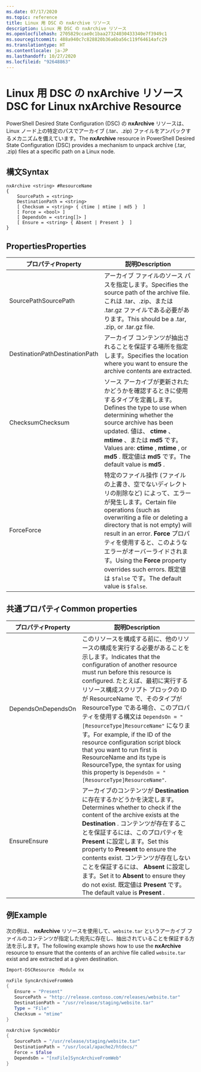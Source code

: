```yaml
---
ms.date: 07/17/2020
ms.topic: reference
title: Linux 用 DSC の nxArchive リソース
description: Linux 用 DSC の nxArchive リソース
ms.openlocfilehash: 2705829ccae0c1baa27324030433340e7f3949c1
ms.sourcegitcommit: 488a940c7c828820b36a6ba56c119f64614afc29
ms.translationtype: HT
ms.contentlocale: ja-JP
ms.lasthandoff: 10/27/2020
ms.locfileid: "92648863"
---
```

# <a name="dsc-for-linux-nxarchive-resource"></a><span data-ttu-id="cede5-103">Linux 用 DSC の nxArchive リソース</span><span class="sxs-lookup"><span data-stu-id="cede5-103">DSC for Linux nxArchive Resource</span></span>

<span data-ttu-id="cede5-104">PowerShell Desired State Configuration (DSC) の **nxArchive** リソースは、Linux ノード上の特定のパスでアーカイブ (.tar、.zip) ファイルをアンパックするメカニズムを備えています。</span><span class="sxs-lookup"><span data-stu-id="cede5-104">The **nxArchive** resource in PowerShell Desired State Configuration (DSC) provides a mechanism to unpack archive (.tar, .zip) files at a specific path on a Linux node.</span></span>

## <a name="syntax"></a><span data-ttu-id="cede5-105">構文</span><span class="sxs-lookup"><span data-stu-id="cede5-105">Syntax</span></span>

```Syntax
nxArchive <string> #ResourceName
{
    SourcePath = <string>
    DestinationPath = <string>
    [ Checksum = <string> { ctime | mtime | md5 }  ]
    [ Force = <bool> ]
    [ DependsOn = <string[]> ]
    [ Ensure = <string> { Absent | Present }  ]
}
```

## <a name="properties"></a><span data-ttu-id="cede5-106">Properties</span><span class="sxs-lookup"><span data-stu-id="cede5-106">Properties</span></span>

|<span data-ttu-id="cede5-107">プロパティ</span><span class="sxs-lookup"><span data-stu-id="cede5-107">Property</span></span> |<span data-ttu-id="cede5-108">説明</span><span class="sxs-lookup"><span data-stu-id="cede5-108">Description</span></span> |
|---|---|
|<span data-ttu-id="cede5-109">SourcePath</span><span class="sxs-lookup"><span data-stu-id="cede5-109">SourcePath</span></span> |<span data-ttu-id="cede5-110">アーカイブ ファイルのソース パスを指定します。</span><span class="sxs-lookup"><span data-stu-id="cede5-110">Specifies the source path of the archive file.</span></span> <span data-ttu-id="cede5-111">これは .tar、.zip、または .tar.gz ファイルである必要があります。</span><span class="sxs-lookup"><span data-stu-id="cede5-111">This should be a .tar, .zip, or .tar.gz file.</span></span> |
|<span data-ttu-id="cede5-112">DestinationPath</span><span class="sxs-lookup"><span data-stu-id="cede5-112">DestinationPath</span></span> |<span data-ttu-id="cede5-113">アーカイブ コンテンツが抽出されることを保証する場所を指定します。</span><span class="sxs-lookup"><span data-stu-id="cede5-113">Specifies the location where you want to ensure the archive contents are extracted.</span></span> |
|<span data-ttu-id="cede5-114">Checksum</span><span class="sxs-lookup"><span data-stu-id="cede5-114">Checksum</span></span> |<span data-ttu-id="cede5-115">ソース アーカイブが更新されたかどうかを確認するときに使用するタイプを定義します。</span><span class="sxs-lookup"><span data-stu-id="cede5-115">Defines the type to use when determining whether the source archive has been updated.</span></span> <span data-ttu-id="cede5-116">値は、 **ctime** 、 **mtime** 、または **md5** です。</span><span class="sxs-lookup"><span data-stu-id="cede5-116">Values are: **ctime** , **mtime** , or **md5** .</span></span> <span data-ttu-id="cede5-117">既定値は **md5** です。</span><span class="sxs-lookup"><span data-stu-id="cede5-117">The default value is **md5** .</span></span> |
|<span data-ttu-id="cede5-118">Force</span><span class="sxs-lookup"><span data-stu-id="cede5-118">Force</span></span> |<span data-ttu-id="cede5-119">特定のファイル操作 (ファイルの上書き、空でないディレクトリの削除など) によって、エラーが発生します。</span><span class="sxs-lookup"><span data-stu-id="cede5-119">Certain file operations (such as overwriting a file or deleting a directory that is not empty) will result in an error.</span></span> <span data-ttu-id="cede5-120">**Force** プロパティを使用すると、このようなエラーがオーバーライドされます。</span><span class="sxs-lookup"><span data-stu-id="cede5-120">Using the **Force** property overrides such errors.</span></span> <span data-ttu-id="cede5-121">既定値は `$false` です。</span><span class="sxs-lookup"><span data-stu-id="cede5-121">The default value is `$false`.</span></span> |

## <a name="common-properties"></a><span data-ttu-id="cede5-122">共通プロパティ</span><span class="sxs-lookup"><span data-stu-id="cede5-122">Common properties</span></span>

|<span data-ttu-id="cede5-123">プロパティ</span><span class="sxs-lookup"><span data-stu-id="cede5-123">Property</span></span> |<span data-ttu-id="cede5-124">説明</span><span class="sxs-lookup"><span data-stu-id="cede5-124">Description</span></span> |
|---|---|
|<span data-ttu-id="cede5-125">DependsOn</span><span class="sxs-lookup"><span data-stu-id="cede5-125">DependsOn</span></span> |<span data-ttu-id="cede5-126">このリソースを構成する前に、他のリソースの構成を実行する必要があることを示します。</span><span class="sxs-lookup"><span data-stu-id="cede5-126">Indicates that the configuration of another resource must run before this resource is configured.</span></span> <span data-ttu-id="cede5-127">たとえば、最初に実行するリソース構成スクリプト ブロックの ID が ResourceName で、そのタイプが ResourceType である場合、このプロパティを使用する構文は `DependsOn = "[ResourceType]ResourceName"` になります。</span><span class="sxs-lookup"><span data-stu-id="cede5-127">For example, if the ID of the resource configuration script block that you want to run first is ResourceName and its type is ResourceType, the syntax for using this property is `DependsOn = "[ResourceType]ResourceName"`.</span></span> |
|<span data-ttu-id="cede5-128">Ensure</span><span class="sxs-lookup"><span data-stu-id="cede5-128">Ensure</span></span> |<span data-ttu-id="cede5-129">アーカイブのコンテンツが **Destination** に存在するかどうかを決定します。</span><span class="sxs-lookup"><span data-stu-id="cede5-129">Determines whether to check if the content of the archive exists at the **Destination** .</span></span> <span data-ttu-id="cede5-130">コンテンツが存在することを保証するには、このプロパティを **Present** に設定します。</span><span class="sxs-lookup"><span data-stu-id="cede5-130">Set this property to **Present** to ensure the contents exist.</span></span> <span data-ttu-id="cede5-131">コンテンツが存在しないことを保証するには、 **Absent** に設定します。</span><span class="sxs-lookup"><span data-stu-id="cede5-131">Set it to **Absent** to ensure they do not exist.</span></span> <span data-ttu-id="cede5-132">既定値は **Present** です。</span><span class="sxs-lookup"><span data-stu-id="cede5-132">The default value is **Present** .</span></span> |

## <a name="example"></a><span data-ttu-id="cede5-133">例</span><span class="sxs-lookup"><span data-stu-id="cede5-133">Example</span></span>

<span data-ttu-id="cede5-134">次の例は、 **nxArchive** リソースを使用して、`website.tar` というアーカイブ ファイルのコンテンツが指定した宛先に存在し、抽出されていることを保証する方法を示します。</span><span class="sxs-lookup"><span data-stu-id="cede5-134">The following example shows how to use the **nxArchive** resource to ensure that the contents of an archive file called `website.tar` exist and are extracted at a given destination.</span></span>

```powershell
Import-DSCResource -Module nx

nxFile SyncArchiveFromWeb
{
   Ensure = "Present"
   SourcePath = "http://release.contoso.com/releases/website.tar"
   DestinationPath = "/usr/release/staging/website.tar"
   Type = "File"
   Checksum = "mtime"
}

nxArchive SyncWebDir
{
   SourcePath = "/usr/release/staging/website.tar"
   DestinationPath = "/usr/local/apache2/htdocs/"
   Force = $false
   DependsOn = "[nxFile]SyncArchiveFromWeb"
}
```

